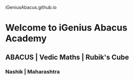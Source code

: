  iGeniusAbacus.github.io
<h1>Welcome to iGenius Abacus Academy</h1>
<h2>ABACUS | Vedic Maths | Rubik's Cube </h2>
<h3>Nashik | Maharashtra </h3>
